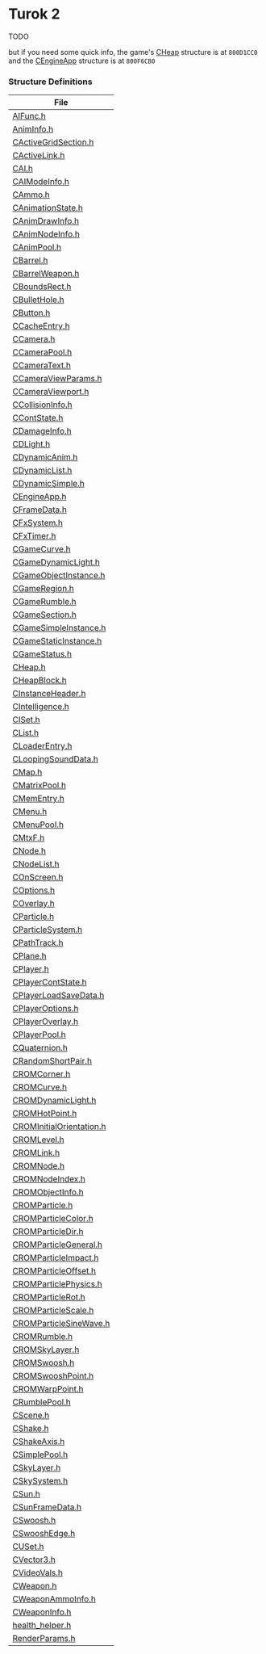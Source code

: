# Turok 2
TODO

but if you need some quick info, the game's [CHeap](CHeap) structure is at `800D1CC0` and the [CEngineApp](CEngineApp) structure is at `800F6CB0`



### Structure Definitions

|File|
|----|
|[AIFunc.h](lib/libtengine/lib/types/AIFunc.h) <a name="AIFunc"></a>|
|[AnimInfo.h](lib/libtengine/lib/types/AnimInfo.h) <a name="AnimInfo"></a>|
|[CActiveGridSection.h](lib/libtengine/lib/types/CActiveGridSection.h) <a name="CActiveGridSection"></a>|
|[CActiveLink.h](lib/libtengine/lib/types/CActiveLink.h) <a name="CActiveLink"></a>|
|[CAI.h](lib/libtengine/lib/types/CAI.h) <a name="CAI"></a>|
|[CAIModeInfo.h](lib/libtengine/lib/types/CAIModeInfo.h) <a name="CAIModeInfo"></a>|
|[CAmmo.h](lib/libtengine/lib/types/CAmmo.h) <a name="CAmmo"></a>|
|[CAnimationState.h](lib/libtengine/lib/types/CAnimationState.h) <a name="CAnimationState"></a>|
|[CAnimDrawInfo.h](lib/libtengine/lib/types/CAnimDrawInfo.h) <a name="CAnimDrawInfo"></a>|
|[CAnimNodeInfo.h](lib/libtengine/lib/types/CAnimNodeInfo.h) <a name="CAnimNodeInfo"></a>|
|[CAnimPool.h](lib/libtengine/lib/types/CAnimPool.h) <a name="CAnimPool"></a>|
|[CBarrel.h](lib/libtengine/lib/types/CBarrel.h) <a name="CBarrel"></a>|
|[CBarrelWeapon.h](lib/libtengine/lib/types/CBarrelWeapon.h) <a name="CBarrelWeapon"></a>|
|[CBoundsRect.h](lib/libtengine/lib/types/CBoundsRect.h) <a name="CBoundsRect"></a>|
|[CBulletHole.h](lib/libtengine/lib/types/CBulletHole.h) <a name="CBulletHole"></a>|
|[CButton.h](lib/libtengine/lib/types/CButton.h) <a name="CButton"></a>|
|[CCacheEntry.h](lib/libtengine/lib/types/CCacheEntry.h) <a name="CCacheEntry"></a>|
|[CCamera.h](lib/libtengine/lib/types/CCamera.h) <a name="CCamera"></a>|
|[CCameraPool.h](lib/libtengine/lib/types/CCameraPool.h) <a name="CCameraPool"></a>|
|[CCameraText.h](lib/libtengine/lib/types/CCameraText.h) <a name="CCameraText"></a>|
|[CCameraViewParams.h](lib/libtengine/lib/types/CCameraViewParams.h) <a name="CCameraViewParams"></a>|
|[CCameraViewport.h](lib/libtengine/lib/types/CCameraViewport.h) <a name="CCameraViewport"></a>|
|[CCollisionInfo.h](lib/libtengine/lib/types/CCollisionInfo.h) <a name="CCollisionInfo"></a>|
|[CContState.h](lib/libtengine/lib/types/CContState.h) <a name="CContState"></a>|
|[CDamageInfo.h](lib/libtengine/lib/types/CDamageInfo.h) <a name="CDamageInfo"></a>|
|[CDLight.h](lib/libtengine/lib/types/CDLight.h) <a name="CDLight"></a>|
|[CDynamicAnim.h](lib/libtengine/lib/types/CDynamicAnim.h) <a name="CDynamicAnim"></a>|
|[CDynamicList.h](lib/libtengine/lib/types/CDynamicList.h) <a name="CDynamicList"></a>|
|[CDynamicSimple.h](lib/libtengine/lib/types/CDynamicSimple.h) <a name="CDynamicSimple"></a>|
|[CEngineApp.h](lib/libtengine/lib/types/CEngineApp.h) <a name="CEngineApp"></a>|
|[CFrameData.h](lib/libtengine/lib/types/CFrameData.h) <a name="CFrameData"></a>|
|[CFxSystem.h](lib/libtengine/lib/types/CFxSystem.h) <a name="CFxSystem"></a>|
|[CFxTimer.h](lib/libtengine/lib/types/CFxTimer.h) <a name="CFxTimer"></a>|
|[CGameCurve.h](lib/libtengine/lib/types/CGameCurve.h) <a name="CGameCurve"></a>|
|[CGameDynamicLight.h](lib/libtengine/lib/types/CGameDynamicLight.h) <a name="CGameDynamicLight"></a>|
|[CGameObjectInstance.h](lib/libtengine/lib/types/CGameObjectInstance.h) <a name="CGameObjectInstance"></a>|
|[CGameRegion.h](lib/libtengine/lib/types/CGameRegion.h) <a name="CGameRegion"></a>|
|[CGameRumble.h](lib/libtengine/lib/types/CGameRumble.h) <a name="CGameRumble"></a>|
|[CGameSection.h](lib/libtengine/lib/types/CGameSection.h) <a name="CGameSection"></a>|
|[CGameSimpleInstance.h](lib/libtengine/lib/types/CGameSimpleInstance.h) <a name="CGameSimpleInstance"></a>|
|[CGameStaticInstance.h](lib/libtengine/lib/types/CGameStaticInstance.h) <a name="CGameStaticInstance"></a>|
|[CGameStatus.h](lib/libtengine/lib/types/CGameStatus.h) <a name="CGameStatus"></a>|
|[CHeap.h](lib/libtengine/lib/types/CHeap.h) <a name="CHeap"></a>|
|[CHeapBlock.h](lib/libtengine/lib/types/CHeapBlock.h) <a name="CHeapBlock"></a>|
|[CInstanceHeader.h](lib/libtengine/lib/types/CInstanceHeader.h) <a name="CInstanceHeader"></a>|
|[CIntelligence.h](lib/libtengine/lib/types/CIntelligence.h) <a name="CIntelligence"></a>|
|[CISet.h](lib/libtengine/lib/types/CISet.h) <a name="CISet"></a>|
|[CList.h](lib/libtengine/lib/types/CList.h) <a name="CList"></a>|
|[CLoaderEntry.h](lib/libtengine/lib/types/CLoaderEntry.h) <a name="CLoaderEntry"></a>|
|[CLoopingSoundData.h](lib/libtengine/lib/types/CLoopingSoundData.h) <a name="CLoopingSoundData"></a>|
|[CMap.h](lib/libtengine/lib/types/CMap.h) <a name="CMap"></a>|
|[CMatrixPool.h](lib/libtengine/lib/types/CMatrixPool.h) <a name="CMatrixPool"></a>|
|[CMemEntry.h](lib/libtengine/lib/types/CMemEntry.h) <a name="CMemEntry"></a>|
|[CMenu.h](lib/libtengine/lib/types/CMenu.h) <a name="CMenu"></a>|
|[CMenuPool.h](lib/libtengine/lib/types/CMenuPool.h) <a name="CMenuPool"></a>|
|[CMtxF.h](lib/libtengine/lib/types/CMtxF.h) <a name="CMtxF"></a>|
|[CNode.h](lib/libtengine/lib/types/CNode.h) <a name="CNode"></a>|
|[CNodeList.h](lib/libtengine/lib/types/CNodeList.h) <a name="CNodeList"></a>|
|[COnScreen.h](lib/libtengine/lib/types/COnScreen.h) <a name="COnScreen"></a>|
|[COptions.h](lib/libtengine/lib/types/COptions.h) <a name="COptions"></a>|
|[COverlay.h](lib/libtengine/lib/types/COverlay.h) <a name="COverlay"></a>|
|[CParticle.h](lib/libtengine/lib/types/CParticle.h) <a name="CParticle"></a>|
|[CParticleSystem.h](lib/libtengine/lib/types/CParticleSystem.h) <a name="CParticleSystem"></a>|
|[CPathTrack.h](lib/libtengine/lib/types/CPathTrack.h) <a name="CPathTrack"></a>|
|[CPlane.h](lib/libtengine/lib/types/CPlane.h) <a name="CPlane"></a>|
|[CPlayer.h](lib/libtengine/lib/types/CPlayer.h) <a name="CPlayer"></a>|
|[CPlayerContState.h](lib/libtengine/lib/types/CPlayerContState.h) <a name="CPlayerContState"></a>|
|[CPlayerLoadSaveData.h](lib/libtengine/lib/types/CPlayerLoadSaveData.h) <a name="CPlayerLoadSaveData"></a>|
|[CPlayerOptions.h](lib/libtengine/lib/types/CPlayerOptions.h) <a name="CPlayerOptions"></a>|
|[CPlayerOverlay.h](lib/libtengine/lib/types/CPlayerOverlay.h) <a name="CPlayerOverlay"></a>|
|[CPlayerPool.h](lib/libtengine/lib/types/CPlayerPool.h) <a name="CPlayerPool"></a>|
|[CQuaternion.h](lib/libtengine/lib/types/CQuaternion.h) <a name="CQuaternion"></a>|
|[CRandomShortPair.h](lib/libtengine/lib/types/CRandomShortPair.h) <a name="CRandomShortPair"></a>|
|[CROMCorner.h](lib/libtengine/lib/types/CROMCorner.h) <a name="CROMCorner"></a>|
|[CROMCurve.h](lib/libtengine/lib/types/CROMCurve.h) <a name="CROMCurve"></a>|
|[CROMDynamicLight.h](lib/libtengine/lib/types/CROMDynamicLight.h) <a name="CROMDynamicLight"></a>|
|[CROMHotPoint.h](lib/libtengine/lib/types/CROMHotPoint.h) <a name="CROMHotPoint"></a>|
|[CROMInitialOrientation.h](lib/libtengine/lib/types/CROMInitialOrientation.h) <a name="CROMInitialOrientation"></a>|
|[CROMLevel.h](lib/libtengine/lib/types/CROMLevel.h) <a name="CROMLevel"></a>|
|[CROMLink.h](lib/libtengine/lib/types/CROMLink.h) <a name="CROMLink"></a>|
|[CROMNode.h](lib/libtengine/lib/types/CROMNode.h) <a name="CROMNode"></a>|
|[CROMNodeIndex.h](lib/libtengine/lib/types/CROMNodeIndex.h) <a name="CROMNodeIndex"></a>|
|[CROMObjectInfo.h](lib/libtengine/lib/types/CROMObjectInfo.h) <a name="CROMObjectInfo"></a>|
|[CROMParticle.h](lib/libtengine/lib/types/CROMParticle.h) <a name="CROMParticle"></a>|
|[CROMParticleColor.h](lib/libtengine/lib/types/CROMParticleColor.h) <a name="CROMParticleColor"></a>|
|[CROMParticleDir.h](lib/libtengine/lib/types/CROMParticleDir.h) <a name="CROMParticleDir"></a>|
|[CROMParticleGeneral.h](lib/libtengine/lib/types/CROMParticleGeneral.h) <a name="CROMParticleGeneral"></a>|
|[CROMParticleImpact.h](lib/libtengine/lib/types/CROMParticleImpact.h) <a name="CROMParticleImpact"></a>|
|[CROMParticleOffset.h](lib/libtengine/lib/types/CROMParticleOffset.h) <a name="CROMParticleOffset"></a>|
|[CROMParticlePhysics.h](lib/libtengine/lib/types/CROMParticlePhysics.h) <a name="CROMParticlePhysics"></a>|
|[CROMParticleRot.h](lib/libtengine/lib/types/CROMParticleRot.h) <a name="CROMParticleRot"></a>|
|[CROMParticleScale.h](lib/libtengine/lib/types/CROMParticleScale.h) <a name="CROMParticleScale"></a>|
|[CROMParticleSineWave.h](lib/libtengine/lib/types/CROMParticleSineWave.h) <a name="CROMParticleSineWave"></a>|
|[CROMRumble.h](lib/libtengine/lib/types/CROMRumble.h) <a name="CROMRumble"></a>|
|[CROMSkyLayer.h](lib/libtengine/lib/types/CROMSkyLayer.h) <a name="CROMSkyLayer"></a>|
|[CROMSwoosh.h](lib/libtengine/lib/types/CROMSwoosh.h) <a name="CROMSwoosh"></a>|
|[CROMSwooshPoint.h](lib/libtengine/lib/types/CROMSwooshPoint.h) <a name="CROMSwooshPoint"></a>|
|[CROMWarpPoint.h](lib/libtengine/lib/types/CROMWarpPoint.h) <a name="CROMWarpPoint"></a>|
|[CRumblePool.h](lib/libtengine/lib/types/CRumblePool.h) <a name="CRumblePool"></a>|
|[CScene.h](lib/libtengine/lib/types/CScene.h) <a name="CScene"></a>|
|[CShake.h](lib/libtengine/lib/types/CShake.h) <a name="CShake"></a>|
|[CShakeAxis.h](lib/libtengine/lib/types/CShakeAxis.h) <a name="CShakeAxis"></a>|
|[CSimplePool.h](lib/libtengine/lib/types/CSimplePool.h) <a name="CSimplePool"></a>|
|[CSkyLayer.h](lib/libtengine/lib/types/CSkyLayer.h) <a name="CSkyLayer"></a>|
|[CSkySystem.h](lib/libtengine/lib/types/CSkySystem.h) <a name="CSkySystem"></a>|
|[CSun.h](lib/libtengine/lib/types/CSun.h) <a name="CSun"></a>|
|[CSunFrameData.h](lib/libtengine/lib/types/CSunFrameData.h) <a name="CSunFrameData"></a>|
|[CSwoosh.h](lib/libtengine/lib/types/CSwoosh.h) <a name="CSwoosh"></a>|
|[CSwooshEdge.h](lib/libtengine/lib/types/CSwooshEdge.h) <a name="CSwooshEdge"></a>|
|[CUSet.h](lib/libtengine/lib/types/CUSet.h) <a name="CUSet"></a>|
|[CVector3.h](lib/libtengine/lib/types/CVector3.h) <a name="CVector3"></a>|
|[CVideoVals.h](lib/libtengine/lib/types/CVideoVals.h) <a name="CVideoVals"></a>|
|[CWeapon.h](lib/libtengine/lib/types/CWeapon.h) <a name="CWeapon"></a>|
|[CWeaponAmmoInfo.h](lib/libtengine/lib/types/CWeaponAmmoInfo.h) <a name="CWeaponAmmoInfo"></a>|
|[CWeaponInfo.h](lib/libtengine/lib/types/CWeaponInfo.h) <a name="CWeaponInfo"></a>|
|[health_helper.h](lib/libtengine/lib/types/health_helper.h) <a name="health_helper"></a>|
|[RenderParams.h](lib/libtengine/lib/types/RenderParams.h) <a name="RenderParams"></a>|

